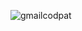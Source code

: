 ![gmailcodpat](https://github.com/claudioHernandezZavala/gmailCodePath/assets/101302200/b51540b8-0cd2-44bf-b233-ff18bc4ad67d)
